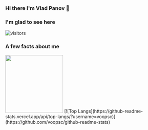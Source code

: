 ### Hi there I'm Vlad Panov  👋

### I'm glad to see here
![visitors](https://visitor-badge.glitch.me/badge?page_id=voopsc.visitor-badge)

<h3>A few facts about me</h3>
<img height="180em" src="https://github-readme-stats.vercel.app/api?username=voopsc&show_icons=true&hide_border=true&&count_private=true&include_all_commits=true" />
[![Top Langs](https://github-readme-stats.vercel.app/api/top-langs/?username=voopsc)](https://github.com/voopsc/github-readme-stats)
<!--
**voopsc/voopsc** is a ✨ _special_ ✨ repository because its `README.md` (this file) appears on your GitHub profile.

Here are some ideas to get you started:

- 🔭 I’m currently working on ...
- 🌱 I’m currently learning ...
- 👯 I’m looking to collaborate on ...
- 🤔 I’m looking for help with ...
- 💬 Ask me about ...
- 📫 How to reach me: ...
- 😄 Pronouns: ...
- ⚡ Fun fact: ...
-->
